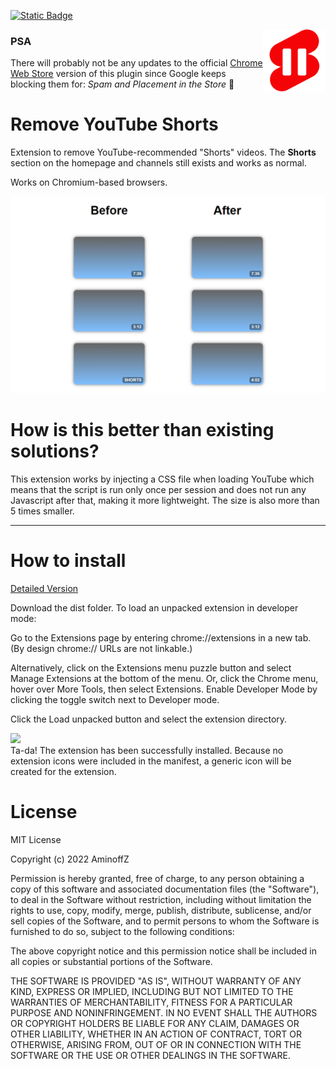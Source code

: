 [![Static Badge](https://img.shields.io/badge/chrome-v0.1.1-blue?logo=googlechrome&logoColor=blue&labelColor=white&color=blue)](https://chrome.google.com/webstore/detail/remove-youtube-shorts/nbphaofmhmlcflappkbmlbflimanbhkg)

<img align="right" min-widtH="100" height="100" src="https://raw.githubusercontent.com/AminoffZ/remove-youtube-shorts/main/dist/images/icon256.png">

### PSA

There will probably not be any updates to the official [Chrome Web Store](https://chrome.google.com/webstore/detail/remove-youtube-shorts/nbphaofmhmlcflappkbmlbflimanbhkg) version of this plugin since Google keeps blocking them for: _Spam and Placement in the Store_ 🤔

# Remove YouTube Shorts

Extension to remove YouTube-recommended "Shorts" videos. The **Shorts** section on the homepage and channels still exists and works as normal.

Works on Chromium-based browsers.

<img src="https://raw.githubusercontent.com/AminoffZ/remove-youtube-shorts/main/images/screenshot.jpg">

# How is this better than existing solutions?

This extension works by injecting a CSS file when loading YouTube which means that the script is run only once per session and does not run any Javascript after that, making it more lightweight. The size is also more than 5 times smaller.

<hr>

# How to install

[Detailed Version](https://developer.chrome.com/docs/extensions/mv3/getstarted/development-basics/)

Download the dist folder.
To load an unpacked extension in developer mode:

Go to the Extensions page by entering chrome://extensions in a new tab. (By design chrome:// URLs are not linkable.)

Alternatively, click on the Extensions menu puzzle button and select Manage Extensions at the bottom of the menu.
Or, click the Chrome menu, hover over More Tools, then select Extensions.
Enable Developer Mode by clicking the toggle switch next to Developer mode.

Click the Load unpacked button and select the extension directory.

![](https://wd.imgix.net/image/BhuKGJaIeLNPW9ehns59NfwqKxF2/BzVElZpUtNE4dueVPSp3.png?auto=format&w=439)  
Ta-da! The extension has been successfully installed. Because no extension icons were included in the manifest, a generic icon will be created for the extension.

# License

MIT License

Copyright (c) 2022 AminoffZ

Permission is hereby granted, free of charge, to any person obtaining a copy of this software and associated documentation files (the "Software"), to deal in the Software without restriction, including without limitation the rights to use, copy, modify, merge, publish, distribute, sublicense, and/or sell copies of the Software, and to permit persons to whom the Software is furnished to do so, subject to the following conditions:

The above copyright notice and this permission notice shall be included in all copies or substantial portions of the Software.

THE SOFTWARE IS PROVIDED "AS IS", WITHOUT WARRANTY OF ANY KIND, EXPRESS OR IMPLIED, INCLUDING BUT NOT LIMITED TO THE WARRANTIES OF MERCHANTABILITY, FITNESS FOR A PARTICULAR PURPOSE AND NONINFRINGEMENT. IN NO EVENT SHALL THE AUTHORS OR COPYRIGHT HOLDERS BE LIABLE FOR ANY CLAIM, DAMAGES OR OTHER LIABILITY, WHETHER IN AN ACTION OF CONTRACT, TORT OR OTHERWISE, ARISING FROM, OUT OF OR IN CONNECTION WITH THE SOFTWARE OR THE USE OR OTHER DEALINGS IN THE SOFTWARE.
